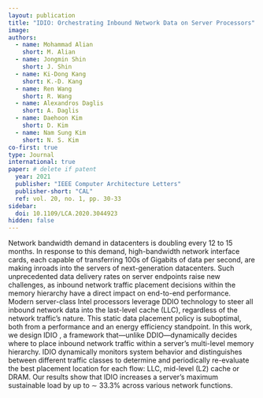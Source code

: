 ```yaml
---
layout: publication
title: "IDIO: Orchestrating Inbound Network Data on Server Processors"
image:
authors:
  - name: Mohammad Alian
    short: M. Alian
  - name: Jongmin Shin
    short: J. Shin
  - name: Ki-Dong Kang
    short: K.-D. Kang
  - name: Ren Wang
    short: R. Wang
  - name: Alexandros Daglis
    short: A. Daglis
  - name: Daehoon Kim
    short: D. Kim
  - name: Nam Sung Kim
    short: N. S. Kim
co-first: true
type: Journal
international: true
paper: # delete if patent
  year: 2021
  publisher: "IEEE Computer Architecture Letters"
  publisher-short: "CAL"
  ref: vol. 20, no. 1, pp. 30-33
sidebar:
  doi: 10.1109/LCA.2020.3044923
hidden: false
---
```


Network bandwidth demand in datacenters is doubling every 12 to 15 months. In response to this demand, high-bandwidth network interface cards, each capable of transferring 100s of Gigabits of data per second, are making inroads into the servers of next-generation datacenters. Such unprecedented data delivery rates on server endpoints raise new challenges, as inbound network traffic placement decisions within the memory hierarchy have a direct impact on end-to-end performance. Modern server-class Intel processors leverage DDIO technology to steer all inbound network data into the last-level cache (LLC), regardless of the network traffic’s nature. This static data placement policy is suboptimal, both from a performance and an energy efficiency standpoint. In this work, we design IDIO , a framework that—unlike DDIO—dynamically decides where to place inbound network traffic within a server’s multi-level memory hierarchy. IDIO dynamically monitors system behavior and distinguishes between different traffic classes to determine and periodically re-evaluate the best placement location for each flow: LLC, mid-level (L2) cache or DRAM. Our results show that IDIO increases a server’s maximum sustainable load by up to ∼ 33.3% across various network functions.